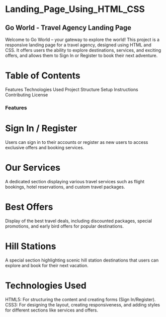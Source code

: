 # Landing_Page_Using_HTML_CSS

## Go World - Travel Agency Landing Page
Welcome to Go World – your gateway to explore the world! This project is a responsive landing page for a travel agency, designed using HTML and CSS. It offers users the ability to explore destinations, services, and exciting offers, and allows them to Sign In or Register to book their next adventure.

# Table of Contents
Features
Technologies Used
Project Structure
Setup Instructions
Contributing
License
### Features
# Sign In / Register
Users can sign in to their accounts or register as new users to access exclusive offers and booking services.

# Our Services
A dedicated section displaying various travel services such as flight bookings, hotel reservations, and custom travel packages.

# Best Offers
Display of the best travel deals, including discounted packages, special promotions, and early bird offers for popular destinations.

# Hill Stations
A special section highlighting scenic hill station destinations that users can explore and book for their next vacation.

# Technologies Used
HTML5: For structuring the content and creating forms (Sign In/Register).
CSS3: For designing the layout, creating responsiveness, and adding styles for different sections like services and offers.
